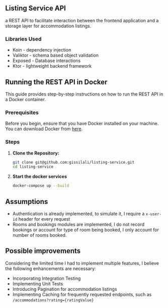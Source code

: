 ## Listing Service API

a REST API to facilitate interaction between the frontend application and a storage layer for accommodation listings.

### Libraries Used

- Koin - dependency injection
- Valiktor - schema based object validation
- Exposed - Database interactions
- Ktor - lightweight backend framework

## Running the REST API in Docker

This guide provides step-by-step instructions on how to run the REST API in a Docker container.

### Prerequisites

Before you begin, ensure that you have Docker installed on your machine. You can download Docker from [here](https://www.docker.com/get-started).

### Steps

1. **Clone the Repository:**

    ```bash
    git clone git@github.com:gissilali/listing-service.git
    cd listing-service
    ```

2. **Start the docker services**

    ```bash
    docker-compose up --build
    ```

## Assumptions

- Authentication is already implemented, to simulate it, I require a ``x-user-id`` header for every request
- Rooms and bookings modules are implemented, I do not record bookings or account for type of room being booked, I only account for number of rooms booked.

## Possible improvements

Considering the limited time I had to implement multiple features, I believe the following enhancements are necessary:
- Incorporating Integration Testing
- Implementing Unit Tests
- Introducing Pagination for accommodation listings
- Implementing Caching for frequently requested endpoints, such as  ``/accommodations?rating={ratingValue}``

